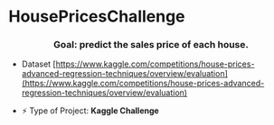 # HousePricesChallenge

<h3 align="center">Goal: predict the sales price of each house.</h3>

- Dataset [https://www.kaggle.com/competitions/house-prices-advanced-regression-techniques/overview/evaluation](https://www.kaggle.com/competitions/house-prices-advanced-regression-techniques/overview/evaluation)

- ⚡ Type of Project: **Kaggle Challenge**
